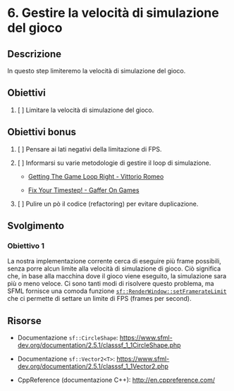 # 6. Gestire la velocità di simulazione del gioco

## Descrizione

In questo step limiteremo la velocità di simulazione del gioco.

## Obiettivi

1. [ ] Limitare la velocità di simulazione del gioco.

## Obiettivi bonus

1. [ ] Pensare ai lati negativi della limitazione di FPS.

2. [ ] Informarsi su varie metodologie di gestire il loop di simulazione.

    - [Getting The Game Loop Right - Vittorio Romeo](https://www.youtube.com/watch?v=lW6ZtvQVzyg)

    - [Fix Your Timestep! - Gaffer On Games](https://gafferongames.com/post/fix_your_timestep/)

3. [ ] Pulire un pò il codice (refactoring) per evitare duplicazione.

## Svolgimento

### Obiettivo 1

La nostra implementazione corrente cerca di eseguire più frame possibili, senza porre alcun limite alla velocità di simulazione di gioco. Ciò significa che, in base alla macchina dove il gioco viene eseguito, la simulazione sara più o meno veloce. Ci sono tanti modi di risolvere questo problema, ma SFML fornisce una comoda funzione [`sf::RenderWindow::setFramerateLimit`](https://www.sfml-dev.org/documentation/2.5.1/classsf_1_1Window.php#af4322d315baf93405bf0d5087ad5e784) che ci permette di settare un limite di FPS (frames per second).

## Risorse

- Documentazione `sf::CircleShape`: https://www.sfml-dev.org/documentation/2.5.1/classsf_1_1CircleShape.php

- Documentazione `sf::Vector2<T>`: https://www.sfml-dev.org/documentation/2.5.1/classsf_1_1Vector2.php

- CppReference (documentazione C++): http://en.cppreference.com/
